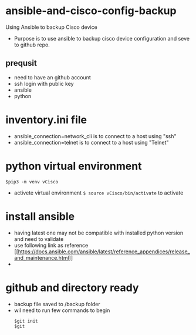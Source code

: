 # ansible-and-cisco-config-backup
Using Ansible to backup Cisco device
- Purpose is to use ansible to backup cisco device configuration and seve to github repo.
## prequsit
  - need to have an github account
  - ssh login with public key
  - ansible
  - python
# inventory.ini file
- ansible_connection=network_cli  is to connect to a host using "ssh"
- ansible_connection=telnet  is to connect to a host using "Telnet"
# python virtual environment
~~~
$pip3 -m venv vCisco
~~~
- activete virtual environment
  `$ source vCisco/bin/activate` to activate
# install ansible
* having latest one may not be compatible with installed python version and need to validate
 * use following link as reference [[https://docs.ansible.com/ansible/latest/reference_appendices/release_and_maintenance.html]]
 * 
# github and directory ready
* backup file saved to <directoty>/backup folder
* wil need to run few commands to begin
  ~~~
  $git init
  $git 
